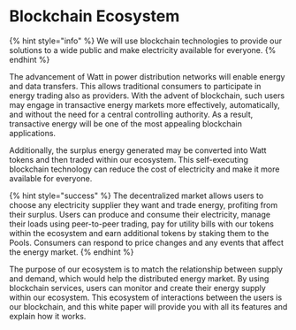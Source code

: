 # Blockchain Ecosystem

{% hint style="info" %}
We will use blockchain technologies to provide our solutions to a wide public and make electricity available for everyone.
{% endhint %}

The advancement of Watt in power distribution networks will enable energy and data transfers. This allows traditional consumers to participate in energy trading also as providers. With the advent of blockchain, such users may engage in transactive energy markets more effectively, automatically, and without the need for a central controlling authority. As a result, transactive energy will be one of the most appealing blockchain applications.

Additionally, the surplus energy generated may be converted into Watt tokens and then traded within our ecosystem. This self-executing blockchain technology can reduce the cost of electricity and make it more available for everyone.

{% hint style="success" %}
The decentralized market allows users to choose any electricity supplier they want and trade energy, profiting from their surplus. Users can produce and consume their electricity, manage their loads using peer-to-peer trading, pay for utility bills with our tokens within the ecosystem and earn additional tokens by staking them to the Pools. Consumers can respond to price changes and any events that affect the energy market.
{% endhint %}

The purpose of our ecosystem is to match the relationship between supply and demand, which would help the distributed energy market. By using blockchain services, users can monitor and create their energy supply within our ecosystem. This ecosystem of interactions between the users is our blockchain, and this white paper will provide you with all its features and explain how it works.
